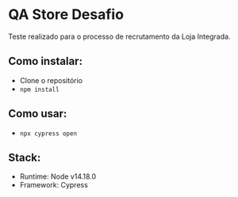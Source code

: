 # QA Store Desafio

Teste realizado para o processo de recrutamento da Loja Integrada.

## Como instalar:
- Clone o repositório
- `npm install`

## Como usar:
- `npx cypress open`

## Stack:
- Runtime: Node v14.18.0
- Framework: Cypress